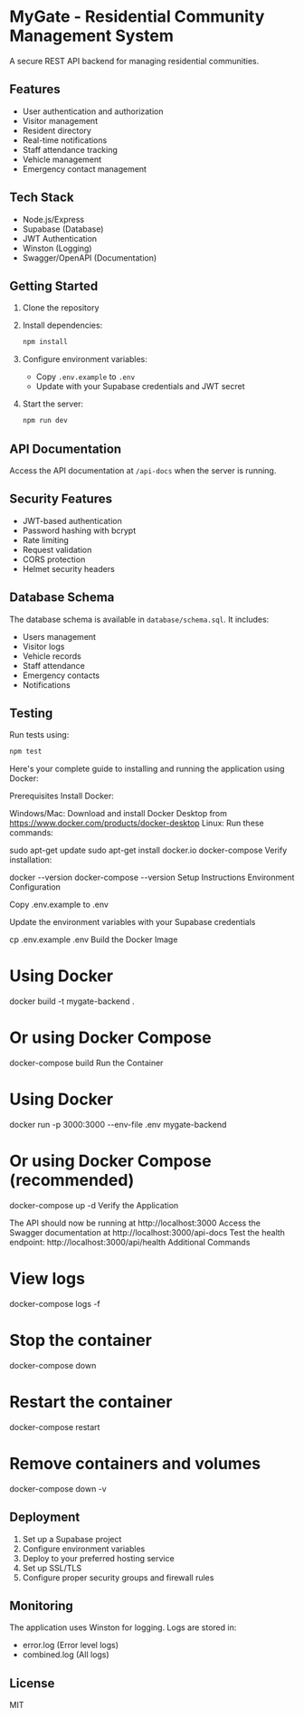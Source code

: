# MyGate - Residential Community Management System


A secure REST API backend for managing residential communities.

## Features

- User authentication and authorization
- Visitor management
- Resident directory
- Real-time notifications
- Staff attendance tracking
- Vehicle management
- Emergency contact management

## Tech Stack

- Node.js/Express
- Supabase (Database)
- JWT Authentication
- Winston (Logging)
- Swagger/OpenAPI (Documentation)

## Getting Started

1. Clone the repository
2. Install dependencies:
   ```bash
   npm install
   ```
3. Configure environment variables:
   - Copy `.env.example` to `.env`
   - Update with your Supabase credentials and JWT secret

4. Start the server:
   ```bash
   npm run dev
   ```

## API Documentation

Access the API documentation at `/api-docs` when the server is running.

## Security Features

- JWT-based authentication
- Password hashing with bcrypt
- Rate limiting
- Request validation
- CORS protection
- Helmet security headers

## Database Schema

The database schema is available in `database/schema.sql`. It includes:
- Users management
- Visitor logs
- Vehicle records
- Staff attendance
- Emergency contacts
- Notifications

## Testing

Run tests using:
```bash
npm test
```

Here's your complete guide to installing and running the application using Docker:

Prerequisites
Install Docker:

Windows/Mac: Download and install Docker Desktop from https://www.docker.com/products/docker-desktop
Linux: Run these commands:

sudo apt-get update
sudo apt-get install docker.io docker-compose
Verify installation:


docker --version
docker-compose --version
Setup Instructions
Environment Configuration

Copy .env.example to .env

Update the environment variables with your Supabase credentials

cp .env.example .env
Build the Docker Image


# Using Docker
docker build -t mygate-backend .

# Or using Docker Compose
docker-compose build
Run the Container


# Using Docker
docker run -p 3000:3000 --env-file .env mygate-backend

# Or using Docker Compose (recommended)
docker-compose up -d
Verify the Application

The API should now be running at http://localhost:3000
Access the Swagger documentation at http://localhost:3000/api-docs
Test the health endpoint: http://localhost:3000/api/health
Additional Commands

# View logs
docker-compose logs -f

# Stop the container
docker-compose down

# Restart the container

docker-compose restart

# Remove containers and volumes
docker-compose down -v


## Deployment

1. Set up a Supabase project
2. Configure environment variables
3. Deploy to your preferred hosting service
4. Set up SSL/TLS
5. Configure proper security groups and firewall rules

## Monitoring

The application uses Winston for logging. Logs are stored in:
- error.log (Error level logs)
- combined.log (All logs)

## License

MIT



